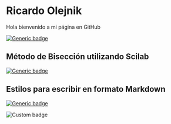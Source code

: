 # Ricardo Olejnik
Hola bienvenido a mi página en GitHub

[![Generic badge](https://img.shields.io/badge/Guia:Límites_Ricardo_Olejnik-Disponible-green.svg)](https://github.com/olejnikucv/ricardo/blob/master/limites_Ricardo.pdf)

## Método de Bisección utilizando Scilab

[![Generic badge](https://img.shields.io/badge/Scilab-M%C3%A9todo%20de%20Bisecci%C3%B3n%20utilizando%20Scilab-red)](https://github.com/olejnikucv/ricardo/blob/master/Biseccion%20Scilab/Biseccion_Scilab.md)

## Estilos para escribir en formato Markdown

[![Generic badge](https://img.shields.io/badge/Estilos-Markdown-blue)](https://github.com/olejnikucv/ricardo/blob/master/Estilos%20para%20Markdown.md)


![Custom badge](https://img.shields.io/endpoint?label=Prueba&logo=Esto%20es%20otra%20prueba&logoColor=yellow&style=for-the-badge&url=https%3A%2F%2Fgithub.com%2Folejnikucv%2Fricardo%2Fblob%2Fmaster%2FBiseccion%2520Scilab%2FBiseccion_Scilab.md)








